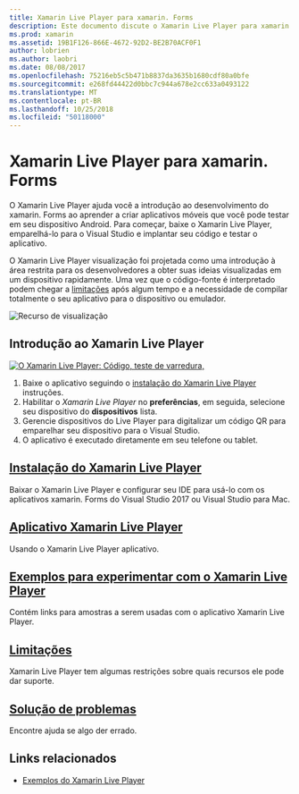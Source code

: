 ```yaml
---
title: Xamarin Live Player para xamarin. Forms
description: Este documento discute o Xamarin Live Player para xamarin. Forms, que descreve a instalação, o aplicativo Xamarin Live Player, amostras a serem usadas com o Xamarin Live Player, limitações e a solução de problemas.
ms.prod: xamarin
ms.assetid: 19B1F126-866E-4672-92D2-BE2B70ACF0F1
author: lobrien
ms.author: laobri
ms.date: 08/08/2017
ms.openlocfilehash: 75216eb5c5b471b8837da3635b1680cdf80a0bfe
ms.sourcegitcommit: e268fd44422d0bbc7c944a678e2cc633a0493122
ms.translationtype: MT
ms.contentlocale: pt-BR
ms.lasthandoff: 10/25/2018
ms.locfileid: "50118000"
---
```

# <a name="xamarin-live-player-for-xamarinforms"></a>Xamarin Live Player para xamarin. Forms

O Xamarin Live Player ajuda você a introdução ao desenvolvimento do xamarin. Forms ao aprender a criar aplicativos móveis que você pode testar em seu dispositivo Android. Para começar, baixe o Xamarin Live Player, emparelhá-lo para o Visual Studio e implantar seu código e testar o aplicativo.

O Xamarin Live Player visualização foi projetada como uma introdução à área restrita para os desenvolvedores a obter suas ideias visualizadas em um dispositivo rapidamente. Uma vez que o código-fonte é interpretado podem chegar a [limitações](limitations.md) após algum tempo e a necessidade de compilar totalmente o seu aplicativo para o dispositivo ou emulador.

![Recurso de visualização](~/media/shared/preview.png)

## <a name="get-started-with-xamarin-live-player"></a>Introdução ao Xamarin Live Player

[![O Xamarin Live Player: Código, teste de varredura,](images/xamarin-live.png)](images/xamarin-live-sml.png#lightbox)

1. Baixe o aplicativo seguindo o [instalação do Xamarin Live Player](install.md) instruções.
2. Habilitar o *Xamarin Live Player* no **preferências**, em seguida, selecione seu dispositivo do **dispositivos** lista.
3. Gerencie dispositivos do Live Player para digitalizar um código QR para emparelhar seu dispositivo para o Visual Studio.
4. O aplicativo é executado diretamente em seu telefone ou tablet.

## <a name="xamarin-live-player-setupinstallmd"></a>[Instalação do Xamarin Live Player](install.md)

Baixar o Xamarin Live Player e configurar seu IDE para usá-lo com os aplicativos xamarin. Forms do Visual Studio 2017 ou Visual Studio para Mac. 

## <a name="xamarin-live-player-appplayermd"></a>[Aplicativo Xamarin Live Player](player.md)

Usando o Xamarin Live Player aplicativo.

## <a name="samples-to-try-with-xamarin-live-playersamplesmd"></a>[Exemplos para experimentar com o Xamarin Live Player](samples.md)

Contém links para amostras a serem usadas com o aplicativo Xamarin Live Player.

## <a name="limitationslimitationsmd"></a>[Limitações](limitations.md)

Xamarin Live Player tem algumas restrições sobre quais recursos ele pode dar suporte.

## <a name="troubleshootingtroubleshootingmd"></a>[Solução de problemas](troubleshooting.md)

Encontre ajuda se algo der errado.

## <a name="related-links"></a>Links relacionados

- [Exemplos do Xamarin Live Player](https://developer.xamarin.com/samples/xamarin-live-player/all/)
